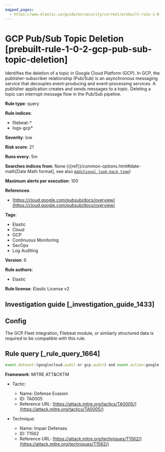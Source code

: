 ```yaml
---
mapped_pages:
  - https://www.elastic.co/guide/en/security/current/prebuilt-rule-1-0-2-gcp-pub-sub-topic-deletion.html
---
```


# GCP Pub/Sub Topic Deletion [prebuilt-rule-1-0-2-gcp-pub-sub-topic-deletion]

Identifies the deletion of a topic in Google Cloud Platform (GCP). In GCP, the publisher-subscriber relationship (Pub/Sub) is an asynchronous messaging service that decouples event-producing and event-processing services. A publisher application creates and sends messages to a topic. Deleting a topic can interrupt message flow in the Pub/Sub pipeline.

**Rule type**: query

**Rule indices**:

* filebeat-*
* logs-gcp*

**Severity**: low

**Risk score**: 21

**Runs every**: 5m

**Searches indices from**: None ({{ref}}/common-options.html#date-math[Date Math format], see also [`Additional look-back time`](docs-content://solutions/security/detect-and-alert/create-detection-rule.md#rule-schedule))

**Maximum alerts per execution**: 100

**References**:

* [https://cloud.google.com/pubsub/docs/overview](https://cloud.google.com/pubsub/docs/overview)

**Tags**:

* Elastic
* Cloud
* GCP
* Continuous Monitoring
* SecOps
* Log Auditing

**Version**: 6

**Rule authors**:

* Elastic

**Rule license**: Elastic License v2

## Investigation guide [_investigation_guide_1433]

## Config

The GCP Fleet integration, Filebeat module, or similarly structured data is required to be compatible with this rule.

## Rule query [_rule_query_1664]

```js
event.dataset:(googlecloud.audit or gcp.audit) and event.action:google.pubsub.v*.Publisher.DeleteTopic and event.outcome:success
```

**Framework**: MITRE ATT&CKTM

* Tactic:

    * Name: Defense Evasion
    * ID: TA0005
    * Reference URL: [https://attack.mitre.org/tactics/TA0005/](https://attack.mitre.org/tactics/TA0005/)

* Technique:

    * Name: Impair Defenses
    * ID: T1562
    * Reference URL: [https://attack.mitre.org/techniques/T1562/](https://attack.mitre.org/techniques/T1562/)



